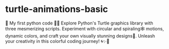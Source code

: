 # turtle-animations-basic
🎍 My first python code 🎨🐢  Explore Python's Turtle graphics library with three mesmerizing scripts. Experiment with circular and spiraling🕸 motions, dynamic colors, and craft your own visually stunning designs🍁. Unleash your creativity in this colorful coding journey! 🌀✨🚀
